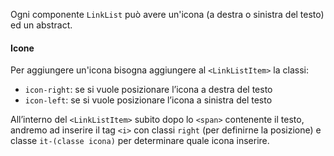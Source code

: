 Ogni componente `LinkList` può avere un'icona (a destra o sinistra del testo) ed un abstract.

#### Icone

Per aggiungere un'icona bisogna aggiungere al `<LinkListItem>` la classi:

- `icon-right`: se si vuole posizionare l’icona a destra del testo
- `icon-left`: se si vuole posizionare l’icona a sinistra del testo

All’interno del `<LinkListItem>` subito dopo lo `<span>` contenente il testo, andremo ad inserire il tag `<i>` con classi `right` (per definirne la posizione) e classe `it-(classe icona)` per determinare quale icona inserire.
